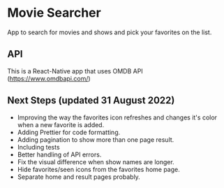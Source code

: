 # Movie Searcher
App to search for movies and shows and pick your favorites on the list.

## API
This is a React-Native app that uses OMDB API (https://www.omdbapi.com/)

## Next Steps (updated 31 August 2022)
* Improving the way the favorites icon refreshes and changes it's color when a new favorite is added.
* Adding Prettier for code formatting.
* Adding pagination to show more than one page result.
* Including tests
* Better handling of API errors.
* Fix the visual difference when show names are longer.
* Hide favorites/seen icons from the favorites home page.
* Separate home and result pages probably.
